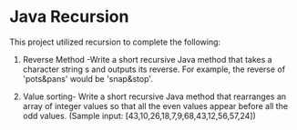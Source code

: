 # Java Recursion
This project utilized recursion to complete the following:

1.	Reverse Method -Write a short recursive Java method that takes a character string s and outputs its reverse. For example, the reverse of 'pots&pans' would be 'snap&stop'.

2.	Value sorting- Write a short recursive Java method that rearranges an array of integer values so that all the even values appear before all the odd values.
(Sample input: [43,10,26,18,7,9,68,43,12,56,57,24])

